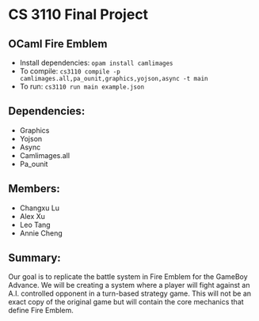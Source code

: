 # CS 3110 Final Project
## OCaml Fire Emblem
- Install dependencies: `opam install camlimages`
- To compile: `cs3110 compile -p camlimages.all,pa_ounit,graphics,yojson,async -t main`
- To run: `cs3110 run main example.json`

## Dependencies:
- Graphics
- Yojson
- Async
- Camlimages.all
- Pa_ounit

## Members:
- Changxu Lu
- Alex Xu
- Leo Tang
- Annie Cheng

## Summary:
Our goal is to replicate the battle system in Fire Emblem for the GameBoy Advance. We will be creating a system where a player will fight against an A.I. controlled opponent in a turn-based strategy game. This will not be an exact copy of the original game but will contain the core mechanics that define Fire Emblem.